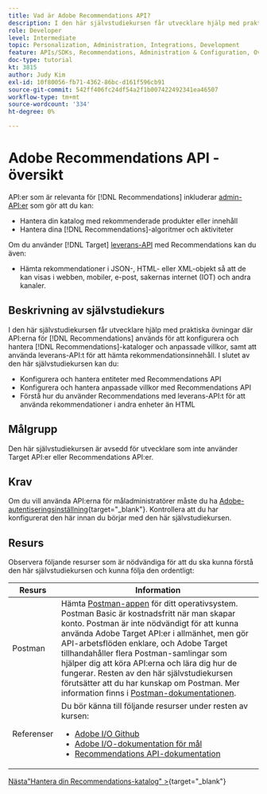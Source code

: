 ```yaml
---
title: Vad är Adobe Recommendations API?
description: I den här självstudiekursen får utvecklare hjälp med praktiska övningar där Adobe Target Recommendations-API:er används för att konfigurera och hantera Recommendations-kataloger och anpassade villkor, samt att använda leverans-API:t för att hämta rekommendationsinnehåll.
role: Developer
level: Intermediate
topic: Personalization, Administration, Integrations, Development
feature: APIs/SDKs, Recommendations, Administration & Configuration, Overview
doc-type: tutorial
kt: 3815
author: Judy Kim
exl-id: 10f80056-fb71-4362-86bc-d161f596cb91
source-git-commit: 542ff406fc24df54a2f1b007422492341ea46507
workflow-type: tm+mt
source-wordcount: '334'
ht-degree: 0%

---
```


# Adobe Recommendations API - översikt

API:er som är relevanta för [!DNL Recommendations] inkluderar [admin-API:er](https://experienceleague.adobe.com/docs/target/using/apis/api-overview.html?lang=en) som gör att du kan:

* Hantera din katalog med rekommenderade produkter eller innehåll
* Hantera dina [!DNL Recommendations]-algoritmer och aktiviteter

Om du använder [!DNL Target] [leverans-API](https://experienceleague.adobe.com/docs/target/using/apis/api-overview.html?lang=en) med Recommendations kan du även:

* Hämta rekommendationer i JSON-, HTML- eller XML-objekt så att de kan visas i webben, mobiler, e-post, sakernas internet (IOT) och andra kanaler.

## Beskrivning av självstudiekurs

I den här självstudiekursen får utvecklare hjälp med praktiska övningar där API:erna för [!DNL Recommendations] används för att konfigurera och hantera [!DNL Recommendations]-kataloger och anpassade villkor, samt att använda leverans-API:t för att hämta rekommendationsinnehåll. I slutet av den här självstudiekursen kan du:

* Konfigurera och hantera entiteter med Recommendations API
* Konfigurera och hantera anpassade villkor med Recommendations API
* Förstå hur du använder Recommendations med leverans-API:t för att använda rekommendationer i andra enheter än HTML

## Målgrupp

Den här självstudiekursen är avsedd för utvecklare som inte använder Target API:er eller Recommendations API:er.

## Krav

Om du vill använda API:erna för måladministratörer måste du ha [Adobe-autentiseringsinställning](https://experienceleague.adobe.com/docs/target-dev/developer/api/configure-authentication.html){target="_blank"}. Kontrollera att du har konfigurerat den här innan du börjar med den här självstudiekursen.

## Resurs

Observera följande resurser som är nödvändiga för att du ska kunna förstå den här självstudiekursen och kunna följa den ordentligt:

| Resurs | Information |
| --- | --- |
| Postman | Hämta [Postman-appen](https://www.postman.com/downloads/) för ditt operativsystem. Postman Basic är kostnadsfritt när man skapar konto. Postman är inte nödvändigt för att kunna använda Adobe Target API:er i allmänhet, men gör API-arbetsflöden enklare, och Adobe Target tillhandahåller flera Postman-samlingar som hjälper dig att köra API:erna och lära dig hur de fungerar. Resten av den här självstudiekursen förutsätter att du har kunskap om Postman. Mer information finns i [Postman-dokumentationen](https://learning.getpostman.com/). |
| Referenser | Du bör känna till följande resurser under resten av kursen:<UL><li>[Adobe I/O Github](https://github.com/adobeio)</li><li>[Adobe I/O-dokumentation för mål](https://developers.adobetarget.com/api/#introduction)</li><li>[Recommendations API-dokumentation](https://developers.adobetarget.com/api/recommendations/)</li></ul> |

[Nästa&quot;Hantera din Recommendations-katalog&quot; >](https://experienceleague.adobe.com/docs/target-dev/developer/api/recommendations-api/manage-catalog.html){target="_blank"}
